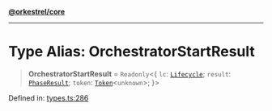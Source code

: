 [**@orkestrel/core**](../index.md)

***

# Type Alias: OrchestratorStartResult

> **OrchestratorStartResult** = `Readonly`\<\{ `lc`: [`Lifecycle`](../classes/Lifecycle.md); `result`: [`PhaseResult`](PhaseResult.md); `token`: [`Token`](Token.md)\<`unknown`\>; \}\>

Defined in: [types.ts:286](https://github.com/orkestrel/core/blob/98df1af1b029ad0f39e413b90869151f4152e5dd/src/types.ts#L286)
